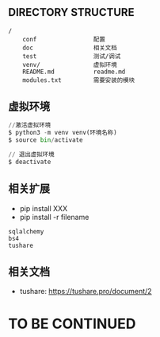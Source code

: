 #
DIRECTORY STRUCTURE
-------------------

```
/
    conf                配置
    doc                 相关文档
    test                测试/调试
    venv/               虚拟环境
    README.md           readme.md
    modules.txt         需要安装的模块
```

## 虚拟环境

```python
//激活虚拟环境
$ python3 -m venv venv(环境名称)
$ source bin/activate

// 退出虚拟环境
$ deactivate
```

## 相关扩展
* pip install XXX
* pip install -r filename
```
sqlalchemy
bs4
tushare
```

## 相关文档
* tushare: https://tushare.pro/document/2

# TO BE CONTINUED
